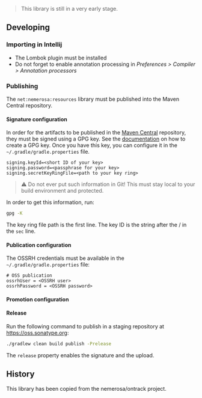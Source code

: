 > This library is still in a very early stage.

## Developing

### Importing in Intellij

* The Lombok plugin must be installed
* Do not forget to enable annotation processing in _Preferences > Compiler > Annotation processors_

### Publishing

The `net:nemerosa:resources` library must be published into the Maven Central repository.

#### Signature configuration

In order for the artifacts to be published in the [Maven Central](http://central.sonatype.org/pages/gradle.html) repository, they must be signed using a GPG key. See the [documentation](http://central.sonatype.org/pages/requirements.html) on how to create a GPG key. Once you have this key, you can configure it in the `~/.gradle/gradle.properties` file.

```
signing.keyId=<short ID of your key>
signing.password=<passphrase for your key>
signing.secretKeyRingFile=<path to your key ring>
```

> :warning: Do not ever put such information in Git! This must stay local to your build environment and protected.

In order to get this information, run:

```bash
gpg -K
```

The key ring file path is the first line. The key ID is the string after the / in the `sec` line.

#### Publication configuration

The OSSRH credentials must be available in the `~/.gradle/gradle.properties` file:

```
# OSS publication
ossrhUser = <OSSRH user>
ossrhPassword = <OSSRH password>
```

#### Promotion configuration

#### Release

Run the following command to publish in a staging repository at https://oss.sonatype.org:

```bash
./gradlew clean build publish -Prelease
```

The `release` property enables the signature and the upload.

## History

This library has been copied from the nemerosa/ontrack project.
